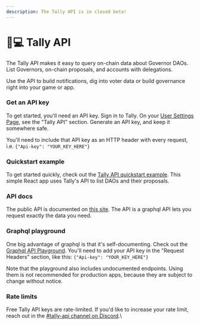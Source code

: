 ```yaml
---
description: The Tally API is in closed beta!
---
```


# 👩💻 Tally API

The Tally API makes it easy to query on-chain data about Governor DAOs. List Governors, on-chain proposals, and accounts with delegations.

Use the API to build notifications, dig into voter data or build governance right into your game or app.

### Get an API key

To get started, you'll need an API key. Sign in to Tally. On your [User Settings Page](https://www.tally.xyz/user/settings), see the "Tally API" section. Generate an API key, and keep it somewhere safe.

You'll need to include that API key as an HTTP header with every request, i.e. `{"Api-key": "YOUR_KEY_HERE"}`&#x20;

### Quickstart example

To get started quickly, check out the [Tally API quickstart example](https://github.com/withtally/tally-api-quickstart). This simple React app uses Tally's API to list DAOs and their proposals.

### API docs

The public API is documented on [this site](https://apidocs.tally.xyz/). The API is a graphql API lets you request exactly the data you need.

### Graphql playground

One big advantage of graphql is that it's self-documenting. Check out the [Graphql API Playground](https://api.tally.xyz/playground). You'll need to add your API key in the "Request Headers" section, like this: `{"Api-key": "YOUR_KEY_HERE"}`&#x20;

Note that the playground also includes undocumented endpoints. Using them is not recommended for production apps, because they are subject to change without notice.

### Rate limits

Free Tally API keys are rate-limited. If you'd like to increase your rate limit, reach out in the [#tally-api channel on Discord](https://discord.com/invite/sCGnpWH3m4).\

